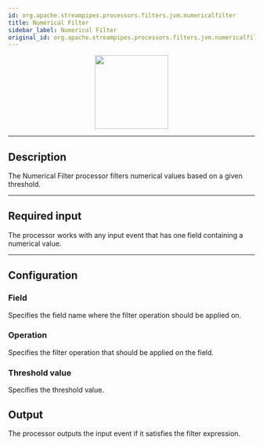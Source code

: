 ```yaml
---
id: org.apache.streampipes.processors.filters.jvm.numericalfilter
title: Numerical Filter
sidebar_label: Numerical Filter
original_id: org.apache.streampipes.processors.filters.jvm.numericalfilter
---
```


<!--
  ~ Licensed to the Apache Software Foundation (ASF) under one or more
  ~ contributor license agreements.  See the NOTICE file distributed with
  ~ this work for additional information regarding copyright ownership.
  ~ The ASF licenses this file to You under the Apache License, Version 2.0
  ~ (the "License"); you may not use this file except in compliance with
  ~ the License.  You may obtain a copy of the License at
  ~
  ~    http://www.apache.org/licenses/LICENSE-2.0
  ~
  ~ Unless required by applicable law or agreed to in writing, software
  ~ distributed under the License is distributed on an "AS IS" BASIS,
  ~ WITHOUT WARRANTIES OR CONDITIONS OF ANY KIND, either express or implied.
  ~ See the License for the specific language governing permissions and
  ~ limitations under the License.
  ~
  -->



<p align="center"> 
    <img src="/docs/img/pipeline-elements/org.apache.streampipes.processors.filters.jvm.numericalfilter/icon.png" width="150px;" class="pe-image-documentation"/>
</p>

***

## Description
The Numerical Filter processor filters numerical values based on a given threshold.

***

## Required input
The processor works with any input event that has one field containing a numerical value.

***

## Configuration

### Field
Specifies the field name where the filter operation should be applied on.


### Operation
Specifies the filter operation that should be applied on the field.

### Threshold value
Specifies the threshold value.

## Output
The processor outputs the input event if it satisfies the filter expression.

